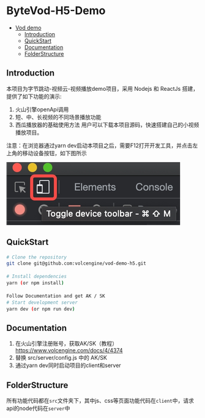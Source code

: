 # ByteVod-H5-Demo

- [Vod demo](#ByteVod-H5-Demo)
  - [Introduction](#introduction)
  - [QuickStart](#QuickStart)
  - [Documentation](#Documentation)
  - [FolderStructure](#FolderStructure)
## Introduction

本项目为字节跳动-视频云-视频播放demo项目，采用 Nodejs 和 ReactJs 搭建，提供了如下功能的演示:
1. 火山引擎openApi调用
2. 短、中、长视频的不同场景播放功能
3. 西瓜播放器的基础使用方法
用户可以下载本项目源码，快速搭建自己的小视频播放项目。

注意：在浏览器通过yarn dev启动本项目之后，需要F12打开开发工具，并点击左上角的移动设备按钮，如下图所示

![aasd](./src/client/assets/mobile.jpg)

## QuickStart

```bash
# Clone the repository
git clone git@github.com:volcengine/vod-demo-h5.git

# Install dependencies
yarn (or npm install)

Follow Documentation and get AK / SK
# Start development server
yarn dev (or npm run dev)
```

## Documentation
1. 在火山引擎注册账号，获取AK/SK（教程） https://www.volcengine.com/docs/4/4374
2. 替换 src/server/config.js 中的 AK/SK
3. 通过yarn dev同时启动项目的client和server

## FolderStructure
所有功能代码都在`src`文件夹下，其中js、css等页面功能代码在`client`中，请求api的node代码在`server`中




